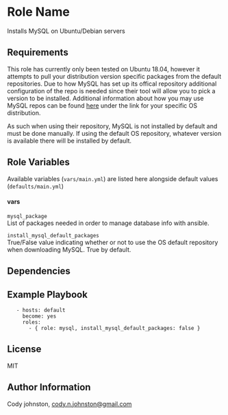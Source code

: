 Role Name
=========

Installs MySQL on Ubuntu/Debian servers

Requirements
------------

This role has currently only been tested on Ubuntu 18.04, however it attempts to pull your distribution version specific packages from the default repositories.
Due to how MySQL has set up its offical repository additional configuration of the repo is needed since their tool will allow you to pick a version to be installed. Additional information about how you may use MySQL repos can be found [here](https://dev.mysql.com/downloads/) under the link for your specific OS distribution. 

As such when using their repository, MySQL is not installed by default and must be done manually. If using the default OS repository, whatever version is available there will be installed by default.

Role Variables
--------------

Available variables (`vars/main.yml`) are listed here alongside default values (`defaults/main.yml`)

#### vars  
`mysql_package`  
List of packages needed in order to manage database info with ansible.

`install_mysql_default_packages`  
True/False value indicating whether or not to use the OS default repository when downloading MySQL. True by default.

Dependencies
------------

Example Playbook
----------------
```
   - hosts: default
     become: yes
     roles:
       - { role: mysql, install_mysql_default_packages: false }
```

License
-------

MIT

Author Information
------------------

Cody johnston, cody.n.johnston@gmail.com
